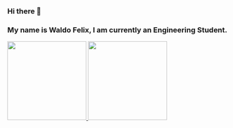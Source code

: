 ### Hi there 👋
### My name is Waldo Felix, I am currently an Engineering Student.

 
<p align="left">
<a href="https://github.com/waldofx">
  <img height="180em" src="https://github-readme-stats-eight-theta.vercel.app/api?username=waldofx&show_icons=true&theme=algolia&include_all_commits=true&count_private=true"/>
  <img height="180em" src="https://github-readme-stats-eight-theta.vercel.app/api/top-langs/?username=waldofx&layout=compact&langs_count=8&theme=algolia"/>
</a>
</p>

<!--
**waldofx/waldofx** is a ✨ _special_ ✨ repository because its `README.md` (this file) appears on your GitHub profile.

Here are some ideas to get you started:

- 🔭 I’m currently working on ...
- 🌱 I’m currently learning ...
- 👯 I’m looking to collaborate on ...
- 🤔 I’m looking for help with ...
- 💬 Ask me about ...
- 📫 How to reach me: ...
- 😄 Pronouns: ...
- ⚡ Fun fact: ...
-->
